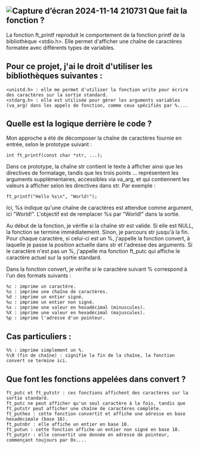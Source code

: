 ![Capture d’écran 2024-11-14 210731](https://github.com/user-attachments/assets/bd270ed1-1060-43ea-8b6c-66cc562da68a)
Que fait la fonction ?
----------------------
La fonction ft_printf reproduit le comportement de la fonction printf de la bibliothèque <stdio.h>. Elle permet d'afficher une chaîne de caractères formatée avec différents types de variables.

Pour ce projet, j'ai le droit d'utiliser les bibliothèques suivantes :
-------
    <unistd.h> : elle me permet d'utiliser la fonction write pour écrire des caractères sur la sortie standard.
    <stdarg.h> : elle est utilisée pour gérer les arguments variables (va_arg) dans les appels de fonction, comme ceux spécifiés par %....

Quelle est la logique derrière le code ?
-
Mon approche a été de décomposer la chaîne de caractères fournie en entrée, selon le prototype suivant :

    int ft_printf(const char *str, ...);

Dans ce prototype, la chaîne str contient le texte à afficher ainsi que les directives de formatage, tandis que les trois points ... représentent les arguments supplémentaires, accessibles via va_arg, et qui contiennent les valeurs à afficher selon les directives dans str. Par exemple :

    ft_printf("Hello %s\n", "World!");

Ici, %s indique qu'une chaîne de caractères est attendue comme argument, ici "World!". L'objectif est de remplacer %s par "World!" dans la sortie.

Au début de la fonction, je vérifie si la chaîne str est valide. Si elle est NULL, la fonction se termine immédiatement. Sinon, je parcours str jusqu'à la fin. Pour chaque caractère, si celui-ci est un %, j'appelle la fonction convert, à laquelle je passe la position actuelle dans str et l'adresse des arguments. Si le caractère n'est pas un %, j'appelle ma fonction ft_putc qui affiche le caractère actuel sur la sortie standard.

Dans la fonction convert, je vérifie si le caractère suivant % correspond à l'un des formats suivants :

    %c : imprime un caractère.
    %s : imprime une chaîne de caractères.
    %d : imprime un entier signé.
    %u : imprime un entier non signé.
    %x : imprime une valeur en hexadécimal (minuscules).
    %X : imprime une valeur en hexadécimal (majuscules).
    %p : imprime l'adresse d'un pointeur.

Cas particuliers :
-
    %% : imprime simplement un %.
    %\0 (fin de chaîne) : signifie la fin de la chaîne, la fonction convert se termine ici.

Que font les fonctions appelées dans convert ?
-
    ft_putc et ft_putstr : ces fonctions affichent des caractères sur la sortie standard.
    ft_putc ne peut afficher qu'un seul caractère à la fois, tandis que ft_putstr peut afficher une chaîne de caractères complète.
    ft_puthex : cette fonction convertit et affiche une adresse en base hexadécimale (base 16).
    ft_putnbr : elle affiche un entier en base 10.
    ft_putun : cette fonction affiche un entier non signé en base 10.
    ft_putptr : elle convertit une donnée en adresse de pointeur, commençant toujours par 0x....



